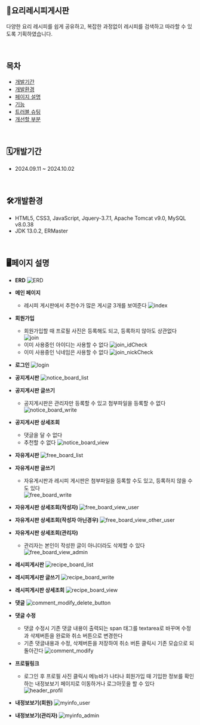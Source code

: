 📖요리레시피게시판
-
다양한 요리 레시피를 쉽게 공유하고, 복잡한 과정없이 레시피를 검색하고 따라할 수 있도록 기획하였습니다.

<br>

## 목차
  - [개발기간](#개발기간)
  - [개발환경](#개발환경)
  - [페이지 설명](#페이지-설명)
  - [기능](#기능)
  - [트러블 슈팅](#트러블-슈팅)
  - [개선할 부분](#개선할-부분)

<br>

🗓️개발기간 
-
  + 2024.09.11 ~ 2024.10.02

    
<br>


🛠개발환경
-
  + HTML5, CSS3, JavaScript, Jquery-3.7.1, Apache Tomcat v9.0, MySQL v8.0.38
  + JDK 13.0.2, ERMaster


<br>

🖥페이지 설명
-
 - **ERD**
 ![ERD](https://github.com/iseuljang/cook/blob/main/%EC%B5%9C%EC%A2%85.jpg)

 - **메인 페이지**
   - 레시피 게시판에서 추천수가 많은 게시글 3개를 보여준다
 ![index](https://github.com/iseuljang/cook/blob/main/screen/index.jpg)

 - **회원가입**
   - 회원가입할 때 프로필 사진은 등록해도 되고, 등록하지 않아도 상관없다   
 ![join](https://github.com/iseuljang/cook/blob/main/screen/join.jpg)
   - 이미 사용중인 아이디는 사용할 수 없다
 ![join_idCheck](https://github.com/iseuljang/cook/blob/main/screen/join_idCheck.jpg)
   - 이미 사용중인 닉네임은 사용할 수 없다
 ![join_nickCheck](https://github.com/iseuljang/cook/blob/main/screen/join_nickCheck.jpg)

 - **로그인**
 ![login](https://github.com/iseuljang/cook/blob/main/screen/login.jpg)

 - **공지게시판**
 ![notice_board_list](https://github.com/iseuljang/cook/blob/main/screen/notice_board.jpg)

 - **공지게시판 글쓰기**
   - 공지게시판은 관리자만 등록할 수 있고 첨부파일을 등록할 수 없다
 ![notice_board_write](https://github.com/iseuljang/cook/blob/main/screen/notice_board_write.jpg)

 - **공지게시판 상세조회**
   - 댓글을 달 수 없다
   - 추천할 수 없다
 ![notice_board_view](https://github.com/iseuljang/cook/blob/main/screen/notice_board_view_noreco.jpg)

 - **자유게시판**
 ![free_board_list](https://github.com/iseuljang/cook/blob/main/screen/free_board.jpg)

 - **자유게시판 글쓰기**
   - 자유게시판과 레시피 게시판은 첨부파일을 등록할 수도 있고, 등록하지 않을 수도 있다  
 ![free_board_write](https://github.com/iseuljang/cook/blob/main/screen/free_board_write.jpg)

 - **자유게시판 상세조회(작성자)**
 ![free_board_view_user](https://github.com/iseuljang/cook/blob/main/screen/free_board_view_user.jpg)

 - **자유게시판 상세조회(작성자 아닌경우)**
 ![free_board_view_other_user](https://github.com/iseuljang/cook/blob/main/screen/free_board_view_other_user.jpg)

 - **자유게시판 상세조회(관리자)**
   - 관리자는 본인이 작성한 글이 아니더라도 삭제할 수 있다
 ![free_board_view_admin](https://github.com/iseuljang/cook/blob/main/screen/free_board_admin_delete.jpg)
 
 - **레시피게시판**
 ![recipe_board_list](https://github.com/iseuljang/cook/blob/main/screen/recipe_board.jpg)

 - **레시피게시판 글쓰기**
 ![recipe_board_write](https://github.com/iseuljang/cook/blob/main/screen/recipe_board_write.jpg)

 - **레시피게시판 상세조회**
 ![recipe_board_view](https://github.com/iseuljang/cook/blob/main/screen/recipe_board_view.jpg)

 - **댓글**
 ![comment_modify_delete_button](https://github.com/iseuljang/cook/blob/main/screen/comment_button.jpg)

 - **댓글 수정**
   - 댓글 수정시 기존 댓글 내용이 출력되는 span 태그를 textarea로 바꾸며 수정과 삭제버튼을 완료와 취소 버튼으로 변경한다
   - 기존 댓글내용과 수정, 삭제버튼을 저장하여 취소 버튼 클릭시 기존 모습으로 되돌아간다
 ![comment_modify](https://github.com/iseuljang/cook/blob/main/screen/comment_modify_button_change.jpg)

 - **프로필링크**
   - 로그인 후 프로필 사진 클릭시 메뉴바가 나타나 회원가입 때 기입한 정보를 확인하는 내정보보기 페이지로 이동하거나 로그아웃을 할 수 있다
 ![header_profil](https://github.com/iseuljang/cook/blob/main/screen/header_profil.jpg)

 - **내정보보기(회원)**
 ![myinfo_user](https://github.com/iseuljang/cook/blob/main/screen/myinfo_user.jpg)

 - **내정보보기(관리자)**
 ![myinfo_admin](https://github.com/iseuljang/cook/blob/main/screen/myinfo_admin.jpg)























